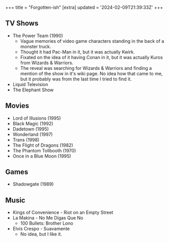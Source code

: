 +++
title = "Forgotten-ish"
[extra]
updated = '2024-02-09T21:39:33Z'
+++

## TV Shows

- The Power Team (1990)
  * Vague memories of video game characters standing in the back of a monster
    truck.
  * Thought it had Pac-Man in it, but it was actually Kwirk.
  * Fixated on the idea of it having Conan in it, but it was actually Kuros from
    Wizards & Warriors.
  * The reveal was searching for Wizards & Warriors and finding a mention of the
    show in it's wiki page. No idea how that came to me, but it probably was
    from the last time I tried to find it.
- Liquid Television
- The Elephant Show

## Movies

- Lord of Illusions (1995)
- Black Magic (1992)
- Dadetown (1995)
- Wonderland (1997)
- Trans (1998)
- The Flight of Dragons (1982)
- The Phantom Tollbooth (1970)
- Once in a Blue Moon (1995)

## Games

- Shadowgate (1989)

## Music

- Kings of Convenience - Riot on an Empty Street
- La Makina - No Me Digas Que No
  * 100 Bullets: Brother Lono
- Elvis Crespo - Suavamente
  * No idea, but I like it.